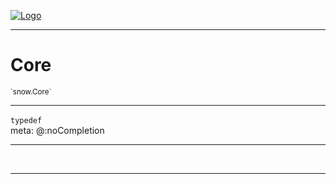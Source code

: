 
[![Logo](../../images/logo.png)](../../api/index.html)

---



<h1>Core</h1>
<small>`snow.Core`</small>



---

`typedef`
<span class="meta">
<br/>meta: @:noCompletion
</span>


---

&nbsp;
&nbsp;









---

&nbsp;
&nbsp;
&nbsp;
&nbsp;
